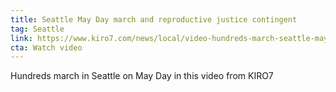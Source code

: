 ```yaml
---
title: Seattle May Day march and reproductive justice contingent
tag: Seattle
link: https://www.kiro7.com/news/local/video-hundreds-march-seattle-may-day/22cd120c-9071-4cff-8ddb-1accdf8af2c5/
cta: Watch video
---
```


Hundreds march in Seattle on May Day in this video from KIRO7
